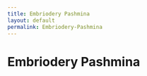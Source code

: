 ```yaml
---
title: Embriodery Pashmina
layout: default
permalink: Embriodery-Pashmina
---
```


# Embriodery Pashmina
